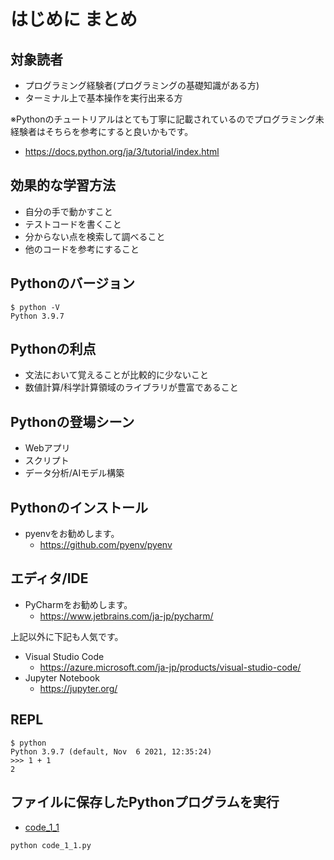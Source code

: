 # はじめに まとめ

## 対象読者

- プログラミング経験者(プログラミングの基礎知識がある方)
- ターミナル上で基本操作を実行出来る方

※Pythonのチュートリアルはとても丁寧に記載されているのでプログラミング未経験者はそちらを参考にすると良いかもです。

- https://docs.python.org/ja/3/tutorial/index.html

## 効果的な学習方法

- 自分の手で動かすこと
- テストコードを書くこと
- 分からない点を検索して調べること
- 他のコードを参考にすること

## Pythonのバージョン

```
$ python -V
Python 3.9.7
```

## Pythonの利点

- 文法において覚えることが比較的に少ないこと
- 数値計算/科学計算領域のライブラリが豊富であること

## Pythonの登場シーン

- Webアプリ
- スクリプト
- データ分析/AIモデル構築

## Pythonのインストール

- pyenvをお勧めします。
  - https://github.com/pyenv/pyenv

## エディタ/IDE

- PyCharmをお勧めします。
  - https://www.jetbrains.com/ja-jp/pycharm/

上記以外に下記も人気です。

- Visual Studio Code
  - https://azure.microsoft.com/ja-jp/products/visual-studio-code/
- Jupyter Notebook
  - https://jupyter.org/

## REPL

```
$ python
Python 3.9.7 (default, Nov  6 2021, 12:35:24) 
>>> 1 + 1
2
```

## ファイルに保存したPythonプログラムを実行

* [code_1_1](./code_1_1.py)

```
python code_1_1.py
```